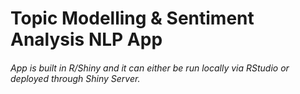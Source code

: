 # Topic Modelling & Sentiment Analysis NLP App

###### App is built in R/Shiny and it can either be run locally via RStudio or deployed through Shiny Server.
